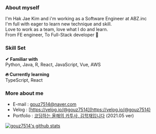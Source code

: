 ### About myself
I'm Hak Jae Kim and i'm working as a Software Engineer at ABZ.inc<br>
I'm full with eager to learn new technique and skill.<br>
Love to work as a team, love what I do and learn.<br>
From FE engineer, To Full-Stack developer 🦾

### Skill Set
**✔ Familiar with**<br>
Python, Java, R, React, JavaScript, Vue, AWS

**🔥 Currently learning**<br>
TypeScript, React

### More about me
* E-mail : [gouz7514@naver.com](gouz7514@naver.com)
* Velog : [https://velog.io/@gouz7514](https://velog.io/@gouz7514)
* Portfolio : [코딩하는 올해의 카투사, 김학재입니다](https://drive.google.com/file/d/17CMoF6UMcRWnhMEA9idDGH6BYaTK8D1b/view?usp=sharing) (2021.05 ver)


[![gouz7514's github stats](https://github-readme-stats-gouz7514.vercel.app/api?username=gouz7514)](https://github.com/anuraghazra/github-readme-stats)

<!--
**gouz7514/gouz7514** is a ✨ _special_ ✨ repository because its `README.md` (this file) appears on your GitHub profile.

Here are some ideas to get you started:

- 🔭 I’m currently working on ...
- 🌱 I’m currently learning ...
- 👯 I’m looking to collaborate on ...
- 🤔 I’m looking for help with ...
- 💬 Ask me about ...
- 📫 How to reach me: ...
- 😄 Pronouns: ...
- ⚡ Fun fact: ...
-->
